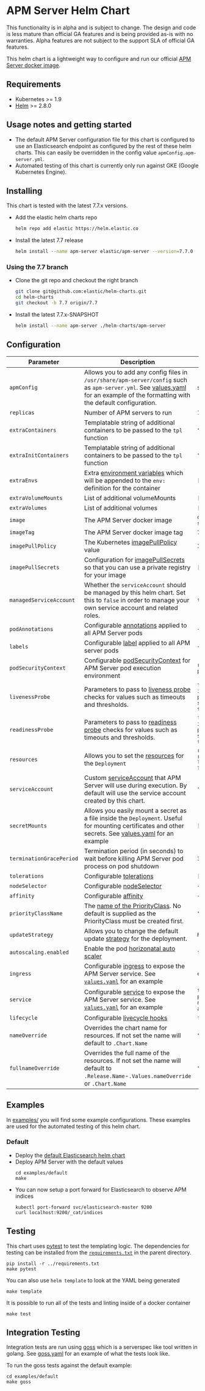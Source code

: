 # APM Server Helm Chart

This functionality is in alpha and is subject to change. The design and code is
less mature than official GA features and is being provided as-is with no
warranties. Alpha features are not subject to the support SLA of official GA
features.

This helm chart is a lightweight way to configure and run our official
[APM Server docker image](https://www.elastic.co/guide/en/apm/server/current/running-on-docker.html).

## Requirements

* Kubernetes >= 1.9
* [Helm](https://helm.sh/) >= 2.8.0

## Usage notes and getting started

* The default APM Server configuration file for this chart is configured to use an
Elasticsearch endpoint as configured by the rest of these helm charts. This can
easily be overridden in the config value `apmConfig.apm-server.yml`.
* Automated testing of this chart is currently only run against GKE (Google Kubernetes Engine).

## Installing

This chart is tested with the latest 7.7.x versions.

* Add the elastic helm charts repo

  ```bash
  helm repo add elastic https://helm.elastic.co
  ```

* Install the latest 7.7 release

  ```bash
  helm install --name apm-server elastic/apm-server --version=7.7.0
  ```

### Using the 7.7 branch

* Clone the git repo and checkout the right branch

  ```bash
  git clone git@github.com:elastic/helm-charts.git
  cd helm-charts
  git checkout -b 7.7 origin/7.7
  ```

* Install the latest 7.7.x-SNAPSHOT

  ```bash
  helm install --name apm-server ./helm-charts/apm-server
  ```


## Configuration
| Parameter                | Description                                                                                                                                                                                                                                                                 | Default                                                                                                                   |
| ------------------------ | --------------------------------------------------------------------------------------------------------------------------------------------------------------------------------------------------------------------------------------------------------------------------- | ------------------------------------------------------------------------------------------------------------------------- |
| `apmConfig`              | Allows you to add any config files in `/usr/share/apm-server/config` such as `apm-server.yml`. See [values.yaml](https://github.com/elastic/helm-charts/tree/master/apm-server/values.yaml) for an example of the formatting with the default configuration.                | see [values.yaml](https://github.com/elastic/helm-charts/tree/master/apm-server/values.yaml)                              |
| `replicas`               | Number of APM servers to run                                                                                                                                                                                                                                                | `1`                                                                                                                       |
| `extraContainers`        | Templatable string of additional containers to be passed to the `tpl` function                                                                                                                                                                                              | `""`                                                                                                                      |
| `extraInitContainers`    | Templatable string of additional containers to be passed to the `tpl` function                                                                                                                                                                                              | `""`                                                                                                                      |
| `extraEnvs`              | Extra [environment variables](https://kubernetes.io/docs/tasks/inject-data-application/define-environment-variable-container/#using-environment-variables-inside-of-your-config) which will be appended to the `env:` definition for the container                          | `[]`                                                                                                                      |
| `extraVolumeMounts`      | List of additional volumeMounts                                                                                                                                                                                                                                             | `[]`                                                                                                                      |
| `extraVolumes`           | List of additional volumes                                                                                                                                                                                                                                                  | `[]`                                                                                                                      |
| `image`                  | The APM Server docker image                                                                                                                                                                                                                                                 | `docker.elastic.co/apm/apm-server`                                                                                        |
| `imageTag`               | The APM Server docker image tag                                                                                                                                                                                                                                             | `7.7.0-SNAPSHOT`                                                                                                                   |
| `imagePullPolicy`        | The Kubernetes [imagePullPolicy](https://kubernetes.io/docs/concepts/containers/images/#updating-images) value                                                                                                                                                              | `IfNotPresent`                                                                                                            |
| `imagePullSecrets`       | Configuration for [imagePullSecrets](https://kubernetes.io/docs/tasks/configure-pod-container/pull-image-private-registry/#create-a-pod-that-uses-your-secret) so that you can use a private registry for your image                                                        | `[]`                                                                                                                      |
| `managedServiceAccount`  | Whether the `serviceAccount` should be managed by this helm chart. Set this to `false` in order to manage your own service account and related roles.                                                                                                                       | `true`                                                                                                                    |
| `podAnnotations`         | Configurable [annotations](https://kubernetes.io/docs/concepts/overview/working-with-objects/annotations/) applied to all APM Server pods                                                                                                                                   | `{}`                                                                                                                      |
| `labels`                 | Configurable [label](https://kubernetes.io/docs/concepts/overview/working-with-objects/labels/) applied to all APM server pods                                                                                                                                              | `{}`                                                                                                                      |
| `podSecurityContext`     | Configurable [podSecurityContext](https://kubernetes.io/docs/tasks/configure-pod-container/security-context/) for APM Server pod execution environment                                                                                                                      | `runAsUser: 0`<br>`privileged: false`                                                                                     |
| `livenessProbe`          | Parameters to pass to [liveness probe](https://kubernetes.io/docs/tasks/configure-pod-container/configure-liveness-readiness-probes/) checks for values such as timeouts and thresholds.                                                                                    | `failureThreshold: 3`<br>`initialDelaySeconds: 10`<br>`periodSeconds: 10`<br>`successThreshold: 3`<br>`timeoutSeconds: 5` |
| `readinessProbe`         | Parameters to pass to [readiness probe](https://kubernetes.io/docs/tasks/configure-pod-container/configure-liveness-readiness-probes/) checks for values such as timeouts and thresholds.                                                                                   | `failureThreshold: 3`<br>`initialDelaySeconds: 10`<br>`periodSeconds: 10`<br>`successThreshold: 3`<br>`timeoutSeconds: 5` |
| `resources`              | Allows you to set the [resources](https://kubernetes.io/docs/concepts/configuration/manage-compute-resources-container/) for the `Deployment`                                                                                                                               | `requests.cpu: 100m`<br>`requests.memory: 100Mi`<br>`limits.cpu: 1000m`<br>`limits.memory: 200Mi`                         |
| `serviceAccount`         | Custom [serviceAccount](https://kubernetes.io/docs/tasks/configure-pod-container/configure-service-account/) that APM Server will use during execution. By default will use the service account created by this chart.                                                      | `""`                                                                                                                      |
| `secretMounts`           | Allows you easily mount a secret as a file inside the `Deployment`. Useful for mounting certificates and other secrets. See [values.yaml](https://github.com/elastic/helm-charts/tree/master/apm-server/values.yaml) for an example                                         | `[]`                                                                                                                      |
| `terminationGracePeriod` | Termination period (in seconds) to wait before killing APM Server pod process on pod shutdown                                                                                                                                                                               | `30`                                                                                                                      |
| `tolerations`            | Configurable [tolerations](https://kubernetes.io/docs/concepts/configuration/taint-and-toleration/)                                                                                                                                                                         | `[]`                                                                                                                      |
| `nodeSelector`           | Configurable [nodeSelector](https://kubernetes.io/docs/concepts/configuration/assign-pod-node/#nodeselector)                                                                                                                                                                | `{}`                                                                                                                      |
| `affinity`               | Configurable [affinity](https://kubernetes.io/docs/concepts/configuration/assign-pod-node/#affinity-and-anti-affinity)                                                                                                                                                      | `{}`                                                                                                                      |
| `priorityClassName`      | The [name of the PriorityClass](https://kubernetes.io/docs/concepts/configuration/pod-priority-preemption/#priorityclass). No default is supplied as the PriorityClass must be created first.                                                                               | `""`                                                                                                                      |
| `updateStrategy`         | Allows you to change the default update [strategy](https://kubernetes.io/docs/concepts/workloads/controllers/deployment/#updating-a-deployment) for the deployment.                                                                                                         | `RollingUpdate`                                                                                                           |
| `autoscaling.enabled`    | Enable the pod [horizonatal auto scaler](https://kubernetes.io/docs/tasks/run-application/horizontal-pod-autoscale/)                                                                                                                                                        | `false`                                                                                                                   |
| `ingress`                | Configurable [ingress](https://kubernetes.io/docs/concepts/services-networking/ingress/) to expose the APM Server service. See [`values.yaml`](https://github.com/elastic/helm-charts/tree/master/apm-server/values.yaml) for an example                                    | `enabled: false`                                                                                                          |
| `service`                | Configurable [service](https://kubernetes.io/docs/concepts/services-networking/service/) to expose the APM Server service. See [`values.yaml`](https://github.com/elastic/helm-charts/tree/master/apm-server/values.yaml) for an example                                    | `type: ClusterIP`<br>`port: 8200`<br>`nodePort:`<br>`annotations: {}`                                                     |
| `lifecycle`              | Configurable [livecycle hooks](https://kubernetes.io/docs/concepts/containers/container-lifecycle-hooks/)                                                                                                                                                                   | `false`                                                                                                                   |
| `nameOverride`           | Overrides the chart name for resources. If not set the name will default to `.Chart.Name`                                                                                                                                                                                   | `""`                                                                                                                      |
| `fullnameOverride`       | Overrides the full name of the resources. If not set the name will default to `.Release.Name`-`.Values.nameOverride` or `.Chart.Name`                                                                                                                                       | `""`                                                                                                                      |

## Examples

In [examples/](ahttps://github.com/elastic/helm-charts/tree/master/apm-server/examples) you will find some example configurations. These examples
are used for the automated testing of this helm chart.

### Default

* Deploy the [default Elasticsearch helm chart](https://github.com/elastic/helm-charts/tree/master/elasticsearch/README.md#default)
* Deploy APM Server with the default values
  ```
  cd examples/default
  make
  ```
* You can now setup a port forward for Elasticsearch to observe APM indices
  ```
  kubectl port-forward svc/elasticsearch-master 9200
  curl localhost:9200/_cat/indices
  ```

## Testing

This chart uses [pytest](https://docs.pytest.org/en/latest/) to test the templating
logic. The dependencies for testing can be installed from the
[`requirements.txt`](https://github.com/elastic/helm-charts/tree/master/requirements.txt) in the parent directory.

```
pip install -r ../requirements.txt
make pytest
```

You can also use `helm template` to look at the YAML being generated

```
make template
```

It is possible to run all of the tests and linting inside of a docker container

```
make test
```

## Integration Testing

Integration tests are run using
[goss](https://github.com/aelsabbahy/goss/blob/master/docs/manual.md) which is a
serverspec like tool written in golang. See [goss.yaml](https://github.com/elastic/helm-charts/tree/master/apm-server/examples/default/test/goss.yaml)
for an example of what the tests look like.

To run the goss tests against the default example:
```
cd examples/default
make goss
```
